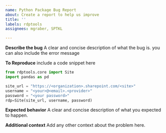 ```yaml
---
name: Python Package Bug Report
about: Create a report to help us improve
title: ''
labels: rdptools
assignees: mgraber, SPTKL

---
```


**Describe the bug**
A clear and concise description of what the bug is. you can also include the error message

**To Reproduce**
include a code snippet here
```python
from rdptools.core import Site
import pandas as pd

site_url = "https://<organization>.sharepoint.com/<site>"
username = "<your>@<email>.<provider>"
password = "<your password>"
rdp=Site(site_url, username, password)
```

**Expected behavior**
A clear and concise description of what you expected to happen.

**Additional context**
Add any other context about the problem here.
